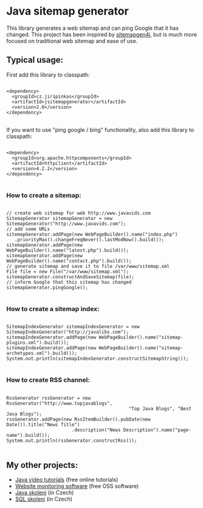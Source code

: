 <h1>Java sitemap generator</h1>

<p>
	This library generates a web sitemap and can ping Google that it has
	changed. This project has been inspired by <a
		href="https://code.google.com/p/sitemapgen4j/" target="_blank">sitemapgen4j</a>,
	but is much more focused on traditional web sitemap and ease of use.
</p>

<h2>Typical usage:</h2>

<p>First add this library to classpath:</p>

<pre>
<code>
&lt;dependency&gt;
  &lt;groupId&gt;cz.jiripinkas&lt;/groupId&gt;
  &lt;artifactId&gt;jsitemapgenerator&lt;/artifactId&gt;
  &lt;version&gt;2.0&lt;/version&gt;
&lt;/dependency&gt;
</code>
</pre>

<p>If you want to use "ping google / bing" functionality, also add this library to classpath:</p>

<pre>
<code>
&lt;dependency&gt;
  &lt;groupId&gt;org.apache.httpcomponents&lt;/groupId&gt;
  &lt;artifactId&gt;httpclient&lt;/artifactId&gt;
  &lt;version&gt;4.2.2&lt;/version&gt;
&lt;/dependency&gt;
</code>
</pre>

<h3>How to create a sitemap:</h3>


<pre>
<code>
// create web sitemap for web http://www.javavids.com
SitemapGenerator sitemapGenerator = new SitemapGenerator("http://www.javavids.com");
// add some URLs
sitemapGenerator.addPage(new WebPageBuilder().name("index.php")
   .priorityMax().changeFreqNever().lastModNow().build());
sitemapGenerator.addPage(new WebPageBuilder().name("latest.php").build());
sitemapGenerator.addPage(new WebPageBuilder().name("contact.php").build());
// generate sitemap and save it to file /var/www/sitemap.xml
File file = new File("/var/www/sitemap.xml");
sitemapGenerator.constructAndSaveSitemap(file);
// inform Google that this sitemap has changed
sitemapGenerator.pingGoogle();
</code>
</pre>

<h3>How to create a sitemap index:</h3>

<pre>
<code>
SitemapIndexGenerator sitemapIndexGenerator = new SitemapIndexGenerator("http://javalibs.com");
sitemapIndexGenerator.addPage(new WebPageBuilder().name("sitemap-plugins.xml").build());
sitemapIndexGenerator.addPage(new WebPageBuilder().name("sitemap-archetypes.xml").build());
System.out.println(sitemapIndexGenerator.constructSitemapString());
</code>
</pre>

<h3>How to create RSS channel:</h3>

<pre>
<code>
RssGenerator rssGenerator = new RssGenerator("http://www.topjavablogs", 
                                             "Top Java Blogs", "Best Java Blogs");
rssGenerator.addPage(new RssItemBuilder().pubDate(new Date()).title("News Title")
                        .description("News Description").name("page-name").build());
System.out.println(rssGenerator.constructRss());
</code>
</pre>

<h2>My other projects:</h2>
<ul>
	<li><a href="http://www.javavids.com" target="_blank" title="Java video tutorials">Java video tutorials</a> (free online tutorials)</li>
	<li><a href="http://sitemonitoring.sourceforge.net/" target="_blank" title="Website monitoring software">Website monitoring software</a> (free OSS software)</li>
	<li><a href="http://www.java-skoleni.cz" target="_blank" title="Java skoleni">Java skoleni</a> (in Czech)</li>
	<li><a href="http://www.sql-skoleni.cz" target="_blank" title="SQL skoleni">SQL skoleni</a> (in Czech)</li>
</ul>
